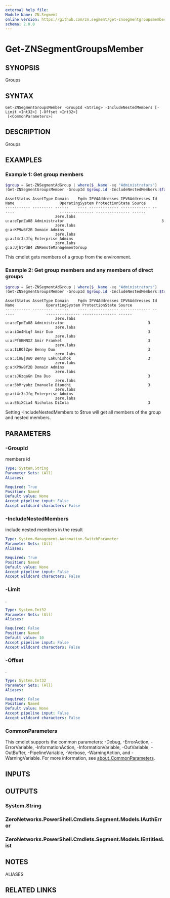 ```yaml
---
external help file:
Module Name: ZN.Segment
online version: https://github.com/zn.segment/get-znsegmentgroupsmember
schema: 2.0.0
---
```


# Get-ZNSegmentGroupsMember

## SYNOPSIS
Groups

## SYNTAX

```
Get-ZNSegmentGroupsMember -GroupId <String> -IncludeNestedMembers [-Limit <Int32>] [-Offset <Int32>]
 [<CommonParameters>]
```

## DESCRIPTION
Groups

## EXAMPLES

### Example 1: Get group members
```powershell
$group = Get-ZNSegmentAdGroup | where{$_.Name -eq "Administrators"}
(Get-ZNSegmentGroupsMember -GroupId $group.id -IncludeNestedMembers:$false).Entities
```

```output
AssetStatus AssetType Domain    Fqdn IPV4Addresses IPV6Addresses Id           Name                    OperatingSystem ProtectionState Source
----------- --------- ------    ---- ------------- ------------- --           ----                    --------------- --------------- ------
                      zero.labs                                  u:a:eTpnZu08 Administrator                                           3
                      zero.labs                                  g:a:KP9w8f2B Domain Admins                                           
                      zero.labs                                  g:a:t4r3sJfq Enterprise Admins                                       
                      zero.labs                                  g:a:UjhtPdB4 ZNRemoteManagementGroup
```

This cmdlet gets members of a group from the environment.

### Example 2: Get group members and any members of direct groups
```powershell
$group = Get-ZNSegmentAdGroup | where{$_.Name -eq "Administrators"}
(Get-ZNSegmentGroupsMember -GroupId $group.id -IncludeNestedMembers:$true).Entities
```

```output
AssetStatus AssetType Domain    Fqdn IPV4Addresses IPV6Addresses Id           Name              OperatingSystem ProtectionState Source
----------- --------- ------    ---- ------------- ------------- --           ----              --------------- --------------- ------
                      zero.labs                                  u:a:eTpnZu08 Administrator                                     3
                      zero.labs                                  u:a:iGn4Hiqf Amir Duo                                          3
                      zero.labs                                  u:a:PfGBMNXZ Amir Frankel                                      3
                      zero.labs                                  u:a:ILBOlZpe Benny Duo                                         3
                      zero.labs                                  u:a:JinEj0u0 Benny Lakunishok                                  3
                      zero.labs                                  g:a:KP9w8f2B Domain Admins                                     
                      zero.labs                                  u:a:sJKzqaGn Ema Duo                                           3
                      zero.labs                                  u:a:5bMryabz Emanuele Bianchi                                  3
                      zero.labs                                  g:a:t4r3sJfq Enterprise Admins                                 
                      zero.labs                                  u:a:E6iXCia4 Nicholas DiCola                                   3
```

Setting -IncludeNestedMembers to $true will get all members of the group and nested members.

## PARAMETERS

### -GroupId
members id

```yaml
Type: System.String
Parameter Sets: (All)
Aliases:

Required: True
Position: Named
Default value: None
Accept pipeline input: False
Accept wildcard characters: False
```

### -IncludeNestedMembers
include nested members in the result

```yaml
Type: System.Management.Automation.SwitchParameter
Parameter Sets: (All)
Aliases:

Required: True
Position: Named
Default value: None
Accept pipeline input: False
Accept wildcard characters: False
```

### -Limit
.

```yaml
Type: System.Int32
Parameter Sets: (All)
Aliases:

Required: False
Position: Named
Default value: 10
Accept pipeline input: False
Accept wildcard characters: False
```

### -Offset
.

```yaml
Type: System.Int32
Parameter Sets: (All)
Aliases:

Required: False
Position: Named
Default value: None
Accept pipeline input: False
Accept wildcard characters: False
```

### CommonParameters
This cmdlet supports the common parameters: -Debug, -ErrorAction, -ErrorVariable, -InformationAction, -InformationVariable, -OutVariable, -OutBuffer, -PipelineVariable, -Verbose, -WarningAction, and -WarningVariable. For more information, see [about_CommonParameters](http://go.microsoft.com/fwlink/?LinkID=113216).

## INPUTS

## OUTPUTS

### System.String

### ZeroNetworks.PowerShell.Cmdlets.Segment.Models.IAuthError

### ZeroNetworks.PowerShell.Cmdlets.Segment.Models.IEntitiesList

## NOTES

ALIASES

## RELATED LINKS


